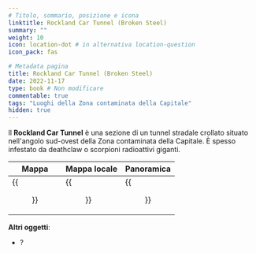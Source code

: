 ```yaml
---
# Titolo, sommario, posizione e icona
linktitle: Rockland Car Tunnel (Broken Steel)
summary: ""
weight: 10
icon: location-dot # in alternativa location-question
icon_pack: fas

# Metadata pagina
title: Rockland Car Tunnel (Broken Steel)
date: 2022-11-17
type: book # Non modificare
commentable: true
tags: "Luoghi della Zona contaminata della Capitale"
hidden: true
---
```


<div class="fo3">


Il **Rockland Car Tunnel** è una sezione di un tunnel stradale crollato situato nell'angolo sud-ovest della Zona contaminata della Capitale. È spesso infestato da deathclaw o scorpioni radioattivi giganti.

| Mappa                                           | Mappa locale                                          | Panoramica                                  |
| ----------------------------------------------- | ----------------------------------------------------- | ------------------------------------------- |
| {{<figure src="fo3/Rockland_Car_Tunnel_map.webp">}} | {{<figure src="fo3/Rockland_car_tunnel_local_map.webp">}} | {{<figure src="fo3/Rockland_Car_Tunnel.webp">}} |


**Altri oggetti**:
- ?

</div>